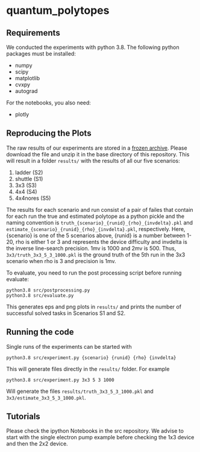 # quantum_polytopes

## Requirements

We conducted the experiments with python 3.8. The following python packages must be installed:

- numpy
- scipy
- matplotlib
- cvxpy
- autograd

For the notebooks, you also need:

- plotly

## Reproducing the Plots

The raw results of our experiments are stored in a [frozen archive](https://erda.ku.dk/archives/88e993ae5f8ac761d6c2af16b6f4b953/published-archive.html). 
Please download the file and unzip it in the base directory of this repository. This will result in a folder `results/` with the results of all our five scenarios:

1. ladder (S2)
2. shuttle (S1)
3. 3x3 (S3)
4. 4x4 (S4)
5. 4x4nores (S5)

The results for each scenario and run consist of a pair of failes that contain for each run the true and estimated polytope as a python pickle and the naming convention is `truth_{scenario}_{runid}_{rho}_{invdelta}.pkl`
and  `estimate_{scenario}_{runid}_{rho}_{invdelta}.pkl`, respectively. Here, {scenario} is one of the 5 scenarios above, {runid} is a number between 1-20, rho is either 1 or 3 and represents the device difficulty and invdelta is the inverse line-search precision. 1mv is 1000 and 2mv is 500. Thus, `3x3/truth_3x3_5_3_1000.pkl` is the ground truth of the 5th run in the 3x3 scenario when rho is 3 and precision is 1mv.

To evaluate, you need to run the post processing script before running evaluate:

```
python3.8 src/postprocessing.py
python3.8 src/evaluate.py
```

This generates eps and png plots in `results/` and prints the number of successful solved tasks in Scenarios S1 and S2.



## Running the code

Single runs of the experiments can be started with
```
python3.8 src/experiment.py {scenario} {runid} {rho} {invdelta}
```

This will generate files directly in the `results/` folder. For example
```
python3.8 src/experiment.py 3x3 5 3 1000
```
Will generate the files `results/truth_3x3_5_3_1000.pkl` and `3x3/estimate_3x3_5_3_1000.pkl`.


## Tutorials

Please check the ipython Notebooks in the src repository. We advise to start with the single electron pump example before checking the 1x3 device and then the 2x2 device.